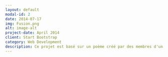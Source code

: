 ```yaml
---
layout: default
modal-id: 2
date: 2014-07-17
img: Fusion.png
alt: image-alt
project-date: April 2014
client: Start Bootstrap
category: Web Development
description: Ce projet est basé sur un poème créé par des membres d'un autre programme nommé Fusion. Ce court métrage oû j'incarne le personnage démontre mon personnage qui travaille dans une centrale nucléaire et essaie de toute ses forces de stabiliser un réacteur nucléaire. Mon rôle dans ce projet était de jouer le personnage principal, de créer certaines illustrations et de les animer, et finalement faire une partie du montage vidéo.
---
```


